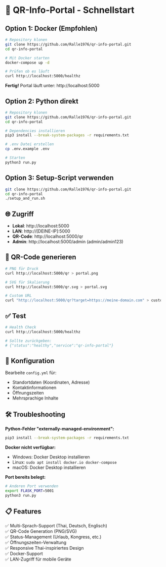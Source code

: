 # 🚀 QR-Info-Portal - Schnellstart

## Option 1: Docker (Empfohlen)

```bash
# Repository klonen
git clone https://github.com/Ralle1976/qr-info-portal.git
cd qr-info-portal

# Mit Docker starten
docker-compose up -d

# Prüfen ob es läuft
curl http://localhost:5000/healthz
```

**Fertig!** Portal läuft unter: http://localhost:5000

## Option 2: Python direkt

```bash
# Repository klonen
git clone https://github.com/Ralle1976/qr-info-portal.git
cd qr-info-portal

# Dependencies installieren
pip3 install --break-system-packages -r requirements.txt

# .env Datei erstellen
cp .env.example .env

# Starten
python3 run.py
```

## Option 3: Setup-Script verwenden

```bash
git clone https://github.com/Ralle1976/qr-info-portal.git
cd qr-info-portal
./setup_and_run.sh
```

## 🌐 Zugriff

- **Lokal**: http://localhost:5000
- **LAN**: http://[DEINE-IP]:5000
- **QR-Code**: http://localhost:5000/qr
- **Admin**: http://localhost:5000/admin (admin/admin123)

## 📱 QR-Code generieren

```bash
# PNG für Druck
curl http://localhost:5000/qr > portal.png

# SVG für Skalierung  
curl http://localhost:5000/qr.svg > portal.svg

# Custom URL
curl "http://localhost:5000/qr?target=https://meine-domain.com" > custom.png
```

## ✅ Test

```bash
# Health Check
curl http://localhost:5000/healthz

# Sollte zurückgeben:
# {"status":"healthy","service":"qr-info-portal"}
```

## 🔧 Konfiguration

Bearbeite `config.yml` für:
- Standortdaten (Koordinaten, Adresse)
- Kontaktinformationen  
- Öffnungszeiten
- Mehrsprachige Inhalte

## 🛠️ Troubleshooting

**Python-Fehler "externally-managed-environment":**
```bash
pip3 install --break-system-packages -r requirements.txt
```

**Docker nicht verfügbar:**
- Windows: Docker Desktop installieren
- Linux: `sudo apt install docker.io docker-compose`
- macOS: Docker Desktop installieren

**Port bereits belegt:**
```bash
# Anderen Port verwenden
export FLASK_PORT=5001
python3 run.py
```

## 📋 Features

✅ Multi-Sprach-Support (Thai, Deutsch, Englisch)  
✅ QR-Code Generation (PNG/SVG)  
✅ Status-Management (Urlaub, Kongress, etc.)  
✅ Öffnungszeiten-Verwaltung  
✅ Responsive Thai-inspiriertes Design  
✅ Docker-Support  
✅ LAN-Zugriff für mobile Geräte